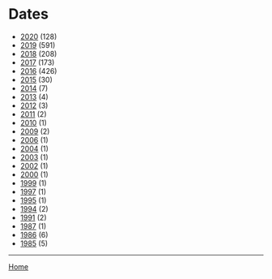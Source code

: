 # Dates

  * [2020](./2020/) (128)
  * [2019](./2019/) (591)
  * [2018](./2018/) (208)
  * [2017](./2017/) (173)
  * [2016](./2016/) (426)
  * [2015](./2015/) (30)
  * [2014](./2014/) (7)
  * [2013](./2013/) (4)
  * [2012](./2012/) (3)
  * [2011](./2011/) (2)
  * [2010](./2010/) (1)
  * [2009](./2009/) (2)
  * [2006](./2006/) (1)
  * [2004](./2004/) (1)
  * [2003](./2003/) (1)
  * [2002](./2002/) (1)
  * [2000](./2000/) (1)
  * [1999](./1999/) (1)
  * [1997](./1997/) (1)
  * [1995](./1995/) (1)
  * [1994](./1994/) (2)
  * [1991](./1991/) (2)
  * [1987](./1987/) (1)
  * [1986](./1986/) (6)
  * [1985](./1985/) (5)

----

[Home](../)

